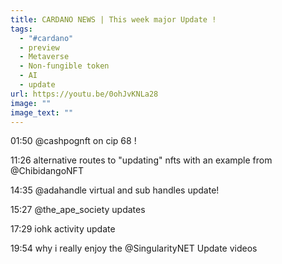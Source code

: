 ```yaml
---
title: CARDANO NEWS | This week major Update !
tags:
  - "#cardano"
  - preview
  - Metaverse
  - Non-fungible token
  - AI
  - update
url: https://youtu.be/0ohJvKNLa28
image: ""
image_text: ""
---
```


01:50 @cashpognft on cip 68 !

11:26 alternative routes to "updating" nfts with an example from @ChibidangoNFT

14:35 @adahandle virtual and sub handles update!

15:27 @the\_ape\_society updates

17:29 iohk activity update

19:54 why i really enjoy the @SingularityNET Update videos
